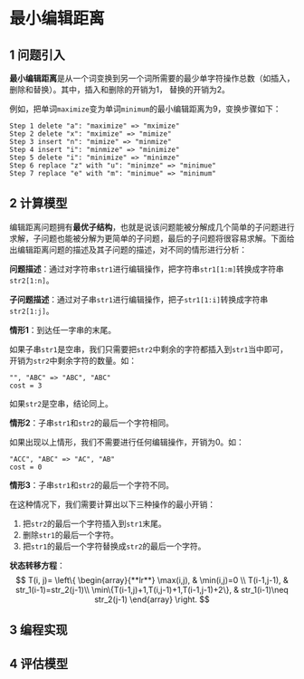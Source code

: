 # 最小编辑距离

## 1 问题引入

**最小编辑距离**是从一个词变换到另一个词所需要的最少单字符操作总数（如插入，删除和替换）。其中，插入和删除的开销为1， 替换的开销为2。

例如，把单词`maximize`变为单词`minimum`的最小编辑距离为9，变换步骤如下：

```
Step 1 delete "a": "maximize" => "mximize"
Step 2 delete "x": "mximize" => "mimize"
Step 3 insert "n": "mimize" => "minmize"
Step 4 insert "i": "minmize" => "minimize"
Step 5 delete "i": "minimize" => "minimze"
Step 6 replace "z" with "u": "minimze" => "minimue"
Step 7 replace "e" with "m": "minimue" => "minimum"
```

## 2 计算模型

编辑距离问题拥有**最优子结构**，也就是说该问题能被分解成几个简单的子问题进行求解，子问题也能被分解为更简单的子问题，最后的子问题将很容易求解。下面给出编辑距离问题的描述及其子问题的描述，对不同的情形进行分析：

**问题描述**：通过对字符串`str1`进行编辑操作，把字符串`str1[1:m]`转换成字符串`str2[1:n]`。

**子问题描述**：通过对子串`str1`进行编辑操作，把子`str1[1:i]`转换成字符串`str2[1:j]`。

**情形1**：到达任一字串的末尾。

如果子串`str1`是空串，我们只需要把`str2`中剩余的字符都插入到`str1`当中即可，开销为`str2`中剩余字符的数量。如：

```
"", "ABC" => "ABC", "ABC"
cost = 3
```

如果`str2`是空串，结论同上。

**情形2**：子串`str1`和`str2`的最后一个字符相同。

如果出现以上情形，我们不需要进行任何编辑操作，开销为0。如：

```
"ACC", "ABC" => "AC", "AB"
cost = 0
```

**情形3**：子串`str1`和`str2`的最后一个字符不同。

在这种情况下，我们需要计算出以下三种操作的最小开销：

1. 把`str2`的最后一个字符插入到`str1`末尾。
2. 删除`str1`的最后一个字符。
3. 把`str1`的最后一个字符替换成`str2`的最后一个字符。

**状态转移方程**：
$$
T(i, j)=
\left\{  
             \begin{array}{**lr**}  
            \max(i,j), & \min(i,j)=0 \\  
            T(i-1,j-1), & str_1(i-1)=str_2(j-1)\\  
             \min\{T(i-1,j)+1,T(i,j-1)+1,T(i-1,j-1)+2\}, &    str_1(i-1)\neq str_2(j-1)
             \end{array}  
\right.
$$

## 3 编程实现



## 4 评估模型



